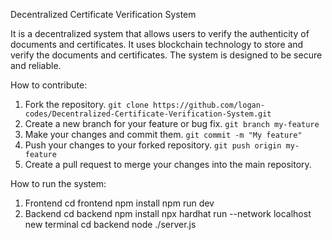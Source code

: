 Decentralized Certificate Verification System

It is a decentralized system that allows users to verify the authenticity of documents and certificates. It uses blockchain technology to store and verify the documents and certificates. The system is designed to be secure and reliable.

How to contribute:
1. Fork the repository.
```git clone https://github.com/logan-codes/Decentralized-Certificate-Verification-System.git```
2. Create a new branch for your feature or bug fix.
```git branch my-feature```
3. Make your changes and commit them.
```git commit -m "My feature"```
4. Push your changes to your forked repository.
```git push origin my-feature```
5. Create a pull request to merge your changes into the main repository.


How to run the system:
1. Frontend 
cd frontend
npm install
npm run dev
2. Backend
cd backend
npm install
npx hardhat run --network localhost
new terminal
cd backend
node ./server.js
